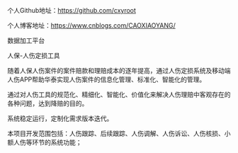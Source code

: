 个人Github地址：https://github.com/cxyroot

个人博客地址：https://www.cnblogs.com/CAOXIAOYANG/



数据加工平台





人保-人伤定损工具

 随着人保人伤案件的案件赔款和理赔成本的逐年提高，通过人伤定损系统及移动端人伤APP帮助华泰实现人伤案件的信息化管理、标准化、智能化的管理。

通过对人伤工具的规范化、精细化、智能化、价值化来解决人伤理赔中客观存在的各种问题，达到降赔的目的。

系统稳定运行，定制化需求版本迭代。

本项目开发范围包括：人伤跟踪、后续跟踪、人伤调解、人伤诉讼、人伤核损、小额人伤等环节的系统功能；